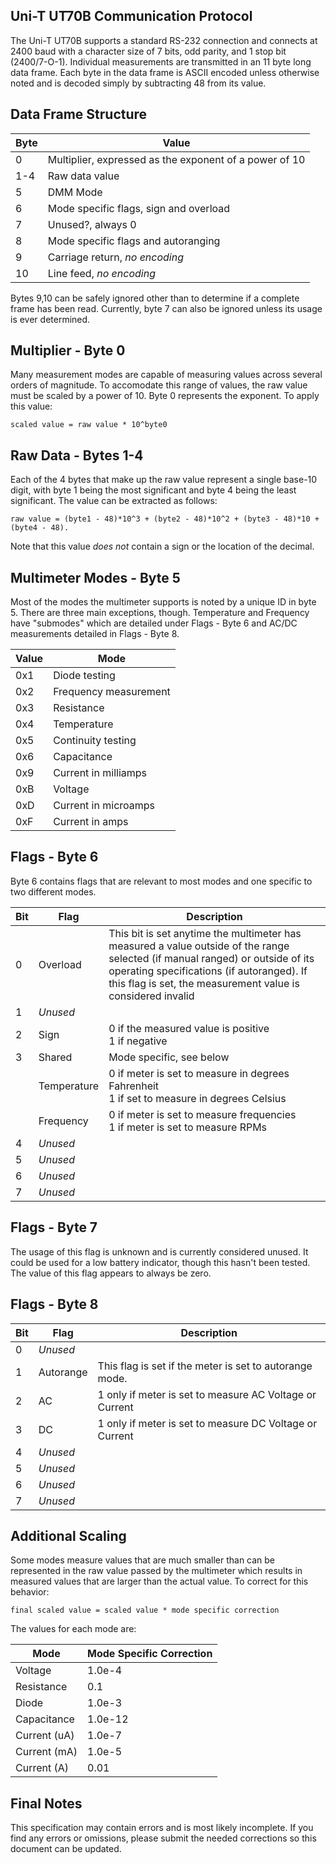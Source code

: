 Uni-T UT70B Communication Protocol 
-------
The Uni-T UT70B supports a standard RS-232 connection and connects at 2400 baud with a character size of 7 bits, odd parity, and 1 stop bit (2400/7-O-1).  Individual measurements are transmitted in an 11 byte long data frame.  Each byte in the data frame is ASCII encoded unless otherwise noted and is decoded simply by subtracting 48 from its value.

Data Frame Structure
--------
| Byte | Value |
|----- | ------ |
| 0 | Multiplier, expressed as the exponent of a power of 10 |
| 1-4 | Raw data value |
| 5 | DMM Mode |
| 6 | Mode specific flags, sign and overload |
| 7 | Unused?, always 0 |
| 8 | Mode specific flags and autoranging |
| 9 | Carriage return, *no encoding* |
| 10 | Line feed, *no encoding* |

Bytes 9,10 can be safely ignored other than to determine if a complete frame has been read.  Currently, byte 7 can also be ignored unless its usage is ever determined.

Multiplier - Byte 0
--------------------
Many measurement modes are capable of measuring values across several orders of magnitude.  To accomodate this range of values, the raw value must be scaled by a power of 10.  Byte 0 represents the exponent.  To apply this value:

``` scaled value = raw value * 10^byte0 ```

Raw Data - Bytes 1-4
---------------------
Each of the 4 bytes that make up the raw value represent a single base-10 digit, with byte 1 being the most significant and byte 4 being the least significant.  The value can be extracted as follows:

```raw value = (byte1 - 48)*10^3 + (byte2 - 48)*10^2 + (byte3 - 48)*10 + (byte4 - 48).```

Note that this value *does not* contain a sign or the location of the decimal.

Multimeter Modes - Byte 5
---------------------------------
Most of the modes the multimeter supports is noted by a unique ID in byte 5.  There are three main exceptions, though.  Temperature and Frequency have "submodes" which are detailed under Flags - Byte 6 and AC/DC measurements detailed in Flags - Byte 8.

| Value | Mode |
| --------| ------- |
| 0x1 | Diode testing |
| 0x2 | Frequency measurement |
| 0x3 | Resistance |
| 0x4 | Temperature |
| 0x5 | Continuity testing |
| 0x6 | Capacitance |
| 0x9 | Current in milliamps |
| 0xB | Voltage |
| 0xD | Current in microamps |
| 0xF | Current in amps |

Flags - Byte 6
---------------
Byte 6 contains flags that are relevant to most modes and one specific to two different modes.

| Bit | Flag | Description |
| --- | ---- | ----------- |
| 0 | Overload | This bit is set anytime the multimeter has measured a value outside of the range selected (if manual ranged) or outside of its operating specifications (if autoranged).  If this flag is set, the measurement value is considered invalid | |
| 1 | *Unused* | |
| 2 | Sign | 0 if the measured value is positive <br/> 1 if negative |
| 3 | Shared | Mode specific, see below |
|   | Temperature | 0 if meter is set to measure in degrees Fahrenheit <br/> 1 if set to measure in degrees Celsius |
|   | Frequency | 0 if meter is set to measure frequencies <br/> 1 if meter is set to measure RPMs |
| 4 | *Unused* | |
| 5 | *Unused* | |
| 6 | *Unused* | |
| 7 | *Unused* | |

Flags - Byte 7
---------------
The usage of this flag is unknown and is currently considered unused.  It could be used for a low battery indicator, though this hasn't been tested.
The value of this flag appears to always be zero.

Flags - Byte 8
---------------

| Bit | Flag | Description |
| --- | ---- | ----------- |
| 0 | *Unused* | |
| 1 | Autorange | This flag is set if the meter is set to autorange mode. |
| 2 | AC | 1 only if meter is set to measure AC Voltage or Current |
| 3 | DC | 1 only if meter is set to measure DC Voltage or Current |
| 4 | *Unused* | |
| 5 | *Unused* | |
| 6 | *Unused* | |
| 7 | *Unused* | |

Additional Scaling
-------------------
Some modes measure values that are much smaller than can be represented in the raw value passed by the multimeter which results in measured values that are larger than the actual value.  To correct for this behavior:

``` final scaled value = scaled value * mode specific correction ```

The values for each mode are:

| Mode | Mode Specific Correction |
| ---- | --------------------- |
| Voltage | 1.0e-4 |
| Resistance | 0.1 |
| Diode | 1.0e-3 |
| Capacitance | 1.0e-12| 
| Current (uA) | 1.0e-7 |
| Current (mA) | 1.0e-5 |
| Current (A) | 0.01 |

Final Notes
-------------
This specification may contain errors and is most likely incomplete.  If you find any errors or omissions, please submit the needed corrections so this document can be updated.

